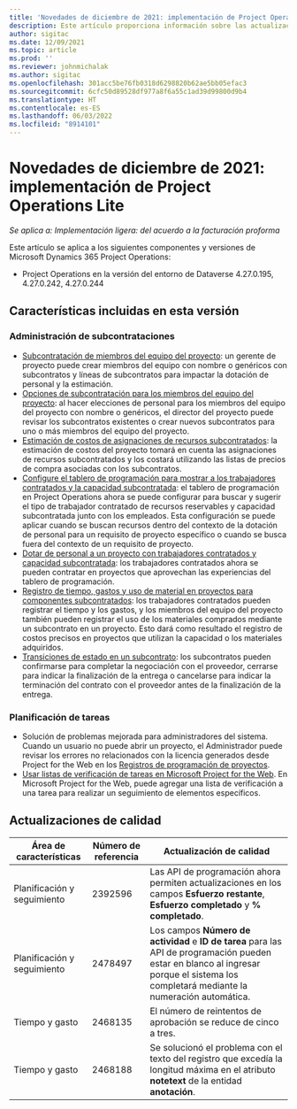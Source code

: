 ```yaml
---
title: 'Novedades de diciembre de 2021: implementación de Project Operations Lite'
description: Este artículo proporciona información sobre las actualizaciones de calidad disponibles en la versión de diciembre de 2021 de la implementación simplificada de Project Operations.
author: sigitac
ms.date: 12/09/2021
ms.topic: article
ms.prod: ''
ms.reviewer: johnmichalak
ms.author: sigitac
ms.openlocfilehash: 301acc5be76fb0318d6298820b62ae5bb05efac3
ms.sourcegitcommit: 6cfc50d89528df977a8f6a55c1ad39d99800d9b4
ms.translationtype: HT
ms.contentlocale: es-ES
ms.lasthandoff: 06/03/2022
ms.locfileid: "8914101"
---
```

# <a name="whats-new-december-2021---project-operations-lite-deployment"></a>Novedades de diciembre de 2021: implementación de Project Operations Lite

_Se aplica a: Implementación ligera: del acuerdo a la facturación proforma_

Este artículo se aplica a los siguientes componentes y versiones de Microsoft Dynamics 365 Project Operations:

- Project Operations en la versión del entorno de Dataverse 4.27.0.195, 4.27.0.242, 4.27.0.244


## <a name="features-included-in-this-release"></a>Características incluidas en esta versión

### <a name="subcontract-management"></a>Administración de subcontrataciones 

- [Subcontratación de miembros del equipo del proyecto](../subcontracting/subcontracting-project-team-members.md): un gerente de proyecto puede crear miembros del equipo con nombre o genéricos con subcontratos y líneas de subcontratos para impactar la dotación de personal y la estimación.
- [Opciones de subcontratación para los miembros del equipo del proyecto](../subcontracting/subcon-options.md): al hacer elecciones de personal para los miembros del equipo del proyecto con nombre o genéricos, el director del proyecto puede revisar los subcontratos existentes o crear nuevos subcontratos para uno o más miembros del equipo del proyecto. 
- [Estimación de costos de asignaciones de recursos subcontratados](../subcontracting/costing-subcon-ra.md): la estimación de costos del proyecto tomará en cuenta las asignaciones de recursos subcontratados y los costará utilizando las listas de precios de compra asociadas con los subcontratos. 
- [Configure el tablero de programación para mostrar a los trabajadores contratados y la capacidad subcontratada](../subcontracting/configure-sb-subcon.md): el tablero de programación en Project Operations ahora se puede configurar para buscar y sugerir el tipo de trabajador contratado de recursos reservables y capacidad subcontratada junto con los empleados. Esta configuración se puede aplicar cuando se buscan recursos dentro del contexto de la dotación de personal para un requisito de proyecto específico o cuando se busca fuera del contexto de un requisito de proyecto.
- [Dotar de personal a un proyecto con trabajadores contratados y capacidad subcontratada](../subcontracting/staffing-cw.md): los trabajadores contratados ahora se pueden contratar en proyectos que aprovechan las experiencias del tablero de programación.
- [Registro de tiempo, gastos y uso de material en proyectos para componentes subcontratados](../subcontracting/recording-subcon-actuals.md): los trabajadores contratados pueden registrar el tiempo y los gastos, y los miembros del equipo del proyecto también pueden registrar el uso de los materiales comprados mediante un subcontrato en un proyecto. Esto dará como resultado el registro de costos precisos en proyectos que utilizan la capacidad o los materiales adquiridos.
- [Transiciones de estado en un subcontrato](../subcontracting/subcon-states.md): los subcontratos pueden confirmarse para completar la negociación con el proveedor, cerrarse para indicar la finalización de la entrega o cancelarse para indicar la terminación del contrato con el proveedor antes de la finalización de la entrega.

### <a name="task-planning"></a>Planificación de tareas
- Solución de problemas mejorada para administradores del sistema. Cuando un usuario no puede abrir un proyecto, el Administrador puede revisar los errores no relacionados con la licencia generados desde Project for the Web en los [Registros de programación de proyectos](../../project-management/schedule-api-logs.md).
- [Usar listas de verificación de tareas en Microsoft Project for the Web](https://support.microsoft.com/en-us/office/use-task-checklists-in-microsoft-project-for-the-web-c69bcf73-5c75-4ad3-9893-6d6f92360e9c). En Microsoft Project for the Web, puede agregar una lista de verificación a una tarea para realizar un seguimiento de elementos específicos.

## <a name="quality-updates"></a>Actualizaciones de calidad

| **Área de características** | **Número de referencia** | **Actualización de calidad** |
| --- | --- | --- |
| Planificación y seguimiento | 2392596 | Las API de programación ahora permiten actualizaciones en los campos **Esfuerzo restante**, **Esfuerzo completado** y **% completado**. |
| Planificación y seguimiento | 2478497 | Los campos **Número de actividad** e **ID de tarea** para las API de programación pueden estar en blanco al ingresar porque el sistema los completará mediante la numeración automática.|
| Tiempo y gasto | 2468135 | El número de reintentos de aprobación se reduce de cinco a tres. |
| Tiempo y gasto | 2468188 | Se solucionó el problema con el texto del registro que excedía la longitud máxima en el atributo **notetext** de la entidad **anotación**. |

